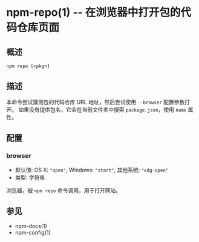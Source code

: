 npm-repo(1) -- 在浏览器中打开包的代码仓库页面
========================================================

## 概述

    npm repo [<pkg>]

## 描述

本命令尝试猜测包的代码仓库 URL 地址，然后尝试使用 `--browser` 配置参数打开。
如果没有提供包名，它会在当前文件夹中搜索 `package.json`，使用 `name` 属性。

## 配置

### browser

* 默认值: OS X: `"open"`, Windows: `"start"`, 其他系统: `"xdg-open"`
* 类型: 字符串

浏览器，被 `npm repo` 命令调用，用于打开网站。

## 参见

* npm-docs(1)
* npm-config(1)
